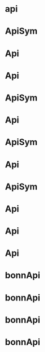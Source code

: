 # api

# ApiSym
# Api
# Api
# ApiSym
# Api
# ApiSym
# Api
# ApiSym
# Api
# Api
# Api
# bonnApi
# bonnApi
# bonnApi
# bonnApi
